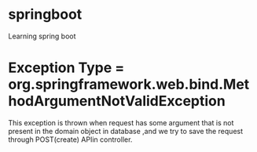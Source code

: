 # springboot
Learning spring boot

 # Exception Type = org.springframework.web.bind.MethodArgumentNotValidException
This exception is thrown when request has some argument that is not present in the domain object in database ,and we try to save the request through POST(create) APIin controller. 
